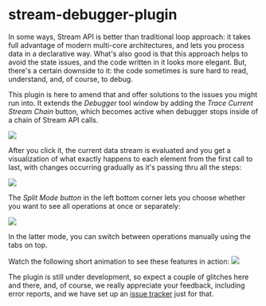 # stream-debugger-plugin
In some ways, Stream API is better than traditional loop approach: it takes full advantage of modern multi-core architectures,
and lets you process data in a declarative way. What's also good is that this approach helps to avoid the state issues, and the
code written in it looks more elegant. But, there's a certain downside to it: the code sometimes is sure hard to read, understand,
and, of course, to debug.
      
This plugin is here to amend that and offer solutions to the issues you might run into. It extends the <em>Debugger</em>
tool window by adding the *Trace Current Stream Chain* button, which becomes active when debugger stops inside of a
chain of Stream API calls.

 ![](https://blog.jetbrains.com/idea/files/2017/05/Screen-Shot-2017-05-11-at-15.06.58.png)

After you click it, the current data stream is evaluated and you get a visualization of what exactly happens to each element
from the first call to last, with changes occurring gradually as it's passing thru all the steps:

![](https://blog.jetbrains.com/idea/files/2017/05/Screen-Shot-2017-05-11-at-15.06.18.png)

The *Split Mode button* in the left bottom corner lets you choose whether you want to see all operations at once or
separately:

![](https://blog.jetbrains.com/idea/files/2017/05/Screen-Shot-2017-05-11-at-15.04.39.png)

In the latter mode, you can switch between operations manually using the tabs on top.

Watch the following short animation to see these features in action:
![](https://blog.jetbrains.com/idea/files/2017/05/Screen-Shot-2017-05-11-at-15.07.27.gif)

The plugin is still under development, so expect a couple of glitches here and there, and, of course, we really appreciate your
feedback, including error reports, and we have set up an [issue tracker](https://youtrack.jetbrains.com/issues?q=Subsystem:%20%7BDebugger.%20Streams%7D) just for that.
